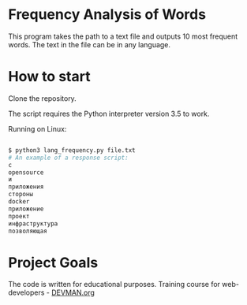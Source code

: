 # Frequency Analysis of Words

This program takes the path to a text file and outputs 10 most frequent words. The text in the file can be in any language.

# How to start

Clone the repository.

The script requires the Python interpreter version 3.5 to work.

Running on Linux:

```bash

$ python3 lang_frequency.py file.txt 
# An example of a response script:
с
opensource
и
приложения
стороны
docker
приложение
проект
инфраструктура
позволяющая

```

# Project Goals

The code is written for educational purposes. Training course for web-developers - [DEVMAN.org](https://devman.org)
